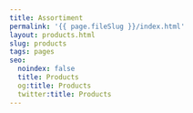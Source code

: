 ```yaml
---
title: Assortiment
permalink: '{{ page.fileSlug }}/index.html'
layout: products.html
slug: products
tags: pages
seo:
  noindex: false
  title: Products
  og:title: Products
  twitter:title: Products
---
```



